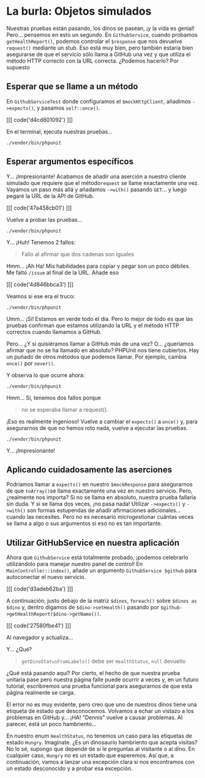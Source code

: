 # La burla: Objetos simulados

Nuestras pruebas están pasando, los dinos se pasean, ¡y la vida es genial! Pero... pensemos en esto un segundo. En `GithubService`, cuando probamos `getHealthReport()`, podemos controlar el `$response` que nos devuelve `request()` mediante un stub. Eso está muy bien, pero también estaría bien asegurarse de que el servicio sólo llama a GitHub una vez y que utiliza el método HTTP correcto con la URL correcta. ¿Podemos hacerlo? Por supuesto

## Esperar que se llame a un método

En `GithubServiceTest` donde configuramos el `$mockHttpClient`, añadimos `->expects()`, y pasamos `self::once()`.

[[[ code('d4cd801092') ]]]

En el terminal, ejecuta nuestras pruebas...

```terminal
./vendor/bin/phpunit
```

## Esperar argumentos específicos

Y... ¡Impresionante! Acabamos de añadir una aserción a nuestro cliente simulado que requiere que el método`request` se llame exactamente una vez. Vayamos un paso más allá y añadamos `->with()` pasando `GET`... y luego pegaré la URL de la API de GitHub.

[[[ code('47a458cb01') ]]]

Vuelve a probar las pruebas...

```terminal-silent
./vendor/bin/phpunit
```

Y... ¡Huh! Tenemos 2 fallos:

> Fallo al afirmar que dos cadenas son iguales

Hmm... ¡Ah Ha! Mis habilidades para copiar y pegar son un poco débiles. Me faltó `/issue` al final de la URL. Añade eso 

[[[ code('4d846bbca3') ]]]

Veamos si ese era el truco:

```terminal-silent
./vendor/bin/phpunit
```

Umm... ¡Sí! Estamos en verde todo el día. Pero lo mejor de todo es que las pruebas confirman que estamos utilizando la URL y el método HTTP correctos cuando llamamos a GitHub.

Pero... ¿Y si quisiéramos llamar a GitHub más de una vez? O... ¿queríamos afirmar que no se ha llamado en absoluto? PHPUnit nos tiene cubiertos. Hay un puñado de otros métodos que podemos llamar. Por ejemplo, cambia `once()` por `never()`.

Y observa lo que ocurre ahora:

```terminal-silent
./vendor/bin/phpunit
```

Hmm... Sí, tenemos dos fallos porque

> no se esperaba llamar a request().

¡Eso es realmente ingenioso! Vuelve a cambiar el `expects()` a `once()` y, para asegurarnos de que no hemos roto nada, vuelve a ejecutar las pruebas.

```terminal-silent
./vendor/bin/phpunit
```

Y... ¡Impresionante!

## Aplicando cuidadosamente las aserciones

Podríamos llamar a `expects()` en nuestro `$mockResponse` para asegurarnos de que `toArray()`se llama exactamente una vez en nuestro servicio. Pero, ¿realmente nos importa? Si no se llama en absoluto, nuestra prueba fallaría sin duda. Y si se llama dos veces, ¡no pasa nada! Utilizar `->expects()` y `->with()` son formas estupendas de añadir afirmaciones adicionales... cuando las necesites. Pero no es necesario microgestionar cuántas veces se llama a algo o sus argumentos si eso no es tan importante.

## Utilizar GitHubService en nuestra aplicación

Ahora que `GithubService` está totalmente probado, ¡podemos celebrarlo utilizándolo para manejar nuestro panel de control! En `MainController::index()`, añade un argumento 
`GithubService $github` para autoconectar el nuevo servicio.

[[[ code('d3adeb62ba') ]]]

A continuación, justo debajo de la matriz `$dinos`, `foreach()` sobre `$dinos as $dino` y, dentro digamos de `$dino->setHealth()` pasando por `$github->getHealthReport($dino->getName())`.

[[[ code('27580fbe41') ]]]

Al navegador y actualiza...

Y... ¿Qué?

> `getDinoStatusFromLabels()` debe ser `HealthStatus`, `null` devuelto

¿Qué está pasando aquí? Por cierto, el hecho de que nuestra prueba unitaria pase pero nuestra página falle puede ocurrir a veces y, en un futuro tutorial, escribiremos una prueba funcional para asegurarnos de que esta página realmente se carga.

El error no es muy evidente, pero creo que uno de nuestros dinos tiene una etiqueta de estado que desconocemos. Volvamos a echar un vistazo a los problemas en GitHub y... ¡HA! "Dennis" vuelve a causar problemas. Al parecer, está un poco hambriento...

En nuestro enum `HealthStatus`, no tenemos un caso para las etiquetas de estado `Hungry`. Imagínate. ¿Es un dinosaurio hambriento que acepta visitas? No lo sé, supongo que depende de si le preguntas al visitante o al dino. En cualquier caso, `Hungry` no es un estado que esperemos. Así que, a continuación, vamos a lanzar una excepción clara si nos encontramos con un estado desconocido y a probar esa excepción.
